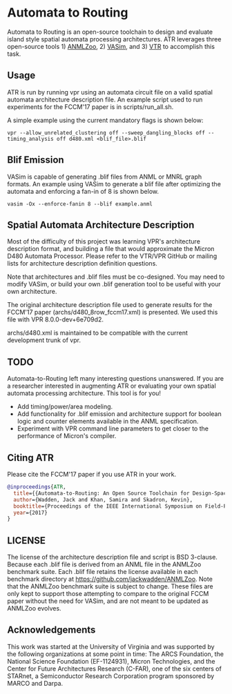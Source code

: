 # Automata to Routing
Automata to Routing is an open-source toolchain to design and evaluate island style spatial automata processing architectures. ATR leverages three open-source tools 1) [ANMLZoo](https://github.com/jackwadden/ANMLZoo), 2) [VASim](https://github.com/jackwadden/VASim), and 3) [VTR](https://github.com/verilog-to-routing/vtr-verilog-to-routing) to accomplish this task.

## Usage
ATR is run by running vpr using an automata circuit file on a valid spatial automata architecture description file. An example script used to run experiments for the FCCM'17 paper is in scripts/run_all.sh.

A simple example using the current mandatory flags is shown below:  

```
vpr --allow_unrelated_clustering off --sweep_dangling_blocks off --timing_analysis off d480.xml <blif_file>.blif
```

## Blif Emission
VASim is capable of generating .blif files from ANML or MNRL graph formats. An example using VASim to generate a blif file after optimizing the automata and enforcing a fan-in of 8 is shown below.  

```
vasim -Ox --enforce-fanin 8 --blif example.anml
```

## Spatial Automata Architecture Description
Most of the difficulty of this project was learning VPR's architecture description format, and building a file that would approximate the Micron D480 Automata Processor. Please refer to the VTR/VPR GitHub or mailing lists for architecture description definition questions.

Note that architectures and .blif files must be co-designed. You may need to modify VASim, or build your own .blif generation tool to be useful with your own architecture.

The original architecture description file used to generate results for the FCCM'17 paper (archs/d480_8row_fccm17.xml) is presented. We used this file with VPR 8.0.0-dev+6e709d2.

archs/d480.xml is maintained to be compatible with the current development trunk of vpr.

## TODO
Automata-to-Routing left many interesting questions unanswered. If you are a researcher interested in augmenting ATR or evaluating your own spatial automata processing architecture. This tool is for you!

- Add timing/power/area modeling.
- Add functionality for .blif emission and architecture support for boolean logic and counter elements available in the ANML specification.
- Experiment with VPR command line parameters to get closer to the performance of Micron's compiler.

## Citing ATR
Please cite the FCCM'17 paper if you use ATR in your work.

```bibtex
@inproceedings{ATR,  
  title={{Automata-to-Routing: An Open Source Toolchain for Design-Space Exploration of Spatial Automata Processing Architectures}},  
  author={Wadden, Jack and Khan, Samira and Skadron, Kevin},  
  booktitle={Proceedings of the IEEE International Symposium on Field-Programmable Custom Computing Machines (FCCM)},  
  year={2017}  
}
```

## LICENSE
The license of the architecture description file and script is BSD 3-clause. Because each .blif file is derived from an ANML file in the ANMLZoo benchmark suite. Each .blif file retains the license available in each benchmark directory at https://github.com/jackwadden/ANMLZoo. Note that the ANMLZoo benchmark suite is subject to change. These files are only kept to support those attempting to compare to the original FCCM paper without the need for VASim, and are not meant to be updated as ANMLZoo evolves.

## Acknowledgements
This work was started at the University of Virginia and was supported by the following organizations at some point in time: The ARCS Foundation, the National Science Foundation (EF-1124931), Micron Technologies, and the Center for Future Architectures Research (C-FAR), one of the six centers of STARnet, a Semiconductor Research Corporation program sponsored by MARCO and Darpa.
